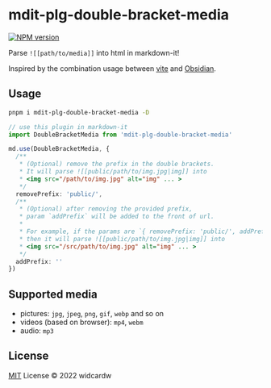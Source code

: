 # mdit-plg-double-bracket-media

[![NPM version](https://img.shields.io/npm/v/mdit-plg-double-bracket-media?color=a1b858&label=)](https://www.npmjs.com/package/mdit-plg-double-bracket-media)

Parse `![[path/to/media]]` into html in markdown-it!

Inspired by the combination usage between [vite](https://vitejs.dev) and [Obsidian](https://obsidian.md). 

## Usage

```sh
pnpm i mdit-plg-double-bracket-media -D
```

```ts
// use this plugin in markdown-it
import DoubleBracketMedia from 'mdit-plg-double-bracket-media'

md.use(DoubleBracketMedia, {
  /**
   * (Optional) remove the prefix in the double brackets.
   * It will parse ![[public/path/to/img.jpg|img]] into
   * <img src="/path/to/img.jpg" alt="img" ... >
   */
  removePrefix: 'public/',
  /**
   * (Optional) after removing the provided prefix,
   * param `addPrefix` will be added to the front of url.
   *
   * For example, if the params are `{ removePrefix: 'public/', addPrefix: 'src/' }`,
   * then it will parse ![[public/path/to/img.jpg|img]] into
   * <img src="/src/path/to/img.jpg" alt="img" ... >
   */
  addPrefix: ''
})
```

## Supported media

- pictures: `jpg`, `jpeg`, `png`, `gif`, `webp` and so on
- videos (based on browser): `mp4`, `webm`
- audio: `mp3`


## License

[MIT](./LICENSE) License © 2022 widcardw
